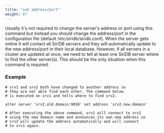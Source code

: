 ```yaml
---
title: "set address/port"
weight: 87
---
```


Usually it's not required to change the server's address or port using this
command but instead you should change the address/port in the configuration
file (default /etc/siridb/siridb.conf). When the server gets online it will
contact all SiriDB servers and they will automatically update to the new
address/port in their local database. However, if all servers in a cluster are
updated at once, we need to tell at least one SiriDB server where to find the
other server(s). This should be the only situation when this command is
required.

### Example

    # srv1 and srv2 both have changed to another address so
    # they are not able find each other. The command below
    # is executed on srv1 and tells where to find srv2.

    alter server 'srv2.old.domain:9010' set address 'srv2.new.domain'

    # After executing the above command, srv1 will connect to srv2
    # using the new domain name and announces its own new address so
    # srv2 will update the address automatically and will connect
    # to srv1 again.
